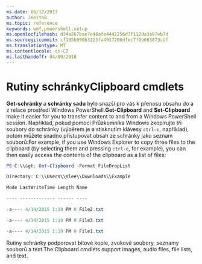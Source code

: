 ```yaml
---
ms.date: 06/12/2017
author: JKeithB
ms.topic: reference
keywords: wmf,powershell,setup
ms.openlocfilehash: d34a267bae7e48afe4442256d7f112da3a97eb7d
ms.sourcegitcommit: cf195b090b3223fa4917206dfec7f0b603873cdf
ms.translationtype: MT
ms.contentlocale: cs-CZ
ms.lasthandoff: 04/09/2018
---
```

# <a name="clipboard-cmdlets"></a><span data-ttu-id="9c546-102">Rutiny schránky</span><span class="sxs-lookup"><span data-stu-id="9c546-102">Clipboard cmdlets</span></span>
<span data-ttu-id="9c546-103">**Get-schránky** a **schránky sadu** bylo snazší pro vás k přenosu obsahu do a z relace prostředí Windows PowerShell.</span><span class="sxs-lookup"><span data-stu-id="9c546-103">**Get-Clipboard** and **Set-Clipboard** make it easier for you to transfer content to and from a Windows PowerShell session.</span></span> <span data-ttu-id="9c546-104">Například, pokud pomocí Průzkumníka Windows zkopírujte tři soubory do schránky (výběrem je a stisknutím klávesy `ctrl-c`, například), potom můžete snadno přistupovat obsah ze schránky jako seznam souborů:</span><span class="sxs-lookup"><span data-stu-id="9c546-104">For example, if you use Windows Explorer to copy three files to the clipboard (by selecting them and pressing `ctrl-c`, for example), you can then easily access the contents of the clipboard as a list of files:</span></span>

```powershell
PS C:\\&gt; Get-Clipboard -Format FileDropList

Directory: C:\\Users\\slee\\Downloads\\Example

Mode LastWriteTime Length Name

---- ------------- ------ ----

-a---- 4/14/2015 1:19 PM 0 File2.txt

-a---- 4/14/2015 1:19 PM 0 File3.txt

-a---- 4/14/2015 1:19 PM 0 File1.txt
```


<span data-ttu-id="9c546-105">Rutiny schránky podporovat bitové kopie, zvukové soubory, seznamy souborů a text.</span><span class="sxs-lookup"><span data-stu-id="9c546-105">The Clipboard cmdlets support images, audio files, file lists, and text.</span></span>